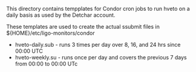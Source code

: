This directory contains tempplates for Condor cron jobs to run hveto 
on a daily basis as used by the Detchar account.

These templates are used to create the actual ssubmit files in 
${HOME}/etc/ligo-monitors/condor

- hveto-daily.sub - runs 3 times per day over 8, 16, and 24 hrs since 00:00 UTC
- hveto-weekly.su - runs once per day and covers the previous 7 days from
  00:00 to 00:00 UTc